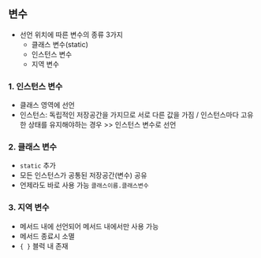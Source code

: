 ## 변수
- 선언 위치에 따른 변수의 종류 3가지
  - 클래스 변수(static)
  - 인스턴스 변수 
  - 지역 변수
### 1. 인스턴스 변수
- 클래스 영역에 선언
- 인스턴스: 독립적인 저장공간을 가지므로 서로 다른 값을 가짐 / 인스턴스마다 고유한 상태를 유지해야하는 경우 >> 인스턴스 변수로 선언

### 2. 클래스 변수
- `static` 추가
- 모든 인스턴스가 공통된 저장공간(변수) 공유
- 언제라도 바로 사용 가능 `클래스이름.클래스변수`

### 3. 지역 변수
- 메서드 내에 선언되어 메서드 내에서만 사용 가능
- 메서드 종료시 소멸
- `{ }` 블럭 내 존재
